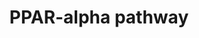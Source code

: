 ---
annotations:
- id: PW:0001355
  parent: regulatory pathway
  type: Pathway Ontology
  value: peroxisome proliferator-activated receptor signaling pathway
authors:
- Riannefijten
- MaintBot
- Egonw
- Fehrhart
- AlexanderPico
- Khanspers
- Eweitz
description: PPAR alpha (also known as NR1C1) is a nuclear receptor that is involved
  with transcriptional regulation of genes involved in beta-oxidation, metabolism,
  fatty acid transport, etc.   Proteins on this pathway have targeted assays available
  via the [https://assays.cancer.gov/available_assays?wp_id=WP2878 CPTAC Assay Portal]
last-edited: 2021-05-07
organisms:
- Homo sapiens
redirect_from:
- /index.php/Pathway:WP2878
- /instance/WP2878
- /instance/WP2878_rr116507
revision: r116507
schema-jsonld:
- '@context': https://schema.org/
  '@id': https://wikipathways.github.io/pathways/WP2878.html
  '@type': Dataset
  creator:
    '@type': Organization
    name: WikiPathways
  description: PPAR alpha (also known as NR1C1) is a nuclear receptor that is involved
    with transcriptional regulation of genes involved in beta-oxidation, metabolism,
    fatty acid transport, etc.   Proteins on this pathway have targeted assays available
    via the [https://assays.cancer.gov/available_assays?wp_id=WP2878 CPTAC Assay Portal]
  keywords:
  - ACAA1
  - ACADM
  - APOA1
  - APOA2
  - APOA5
  - APOC3
  - CCND1
  - CDK1
  - CDK4
  - CPT1A
  - CPT2
  - CYP4A11
  - CYP7A1
  - CYP8B1
  - DBI
  - EHHADH
  - FABP1
  - KLK15
  - Ligand
  - MYC
  - NR1H3
  - PLTP
  - PPARA
  - RXRA
  - SCP2
  - SLC27A1
  - UGT1A9
  license: CC0
  name: PPAR-alpha pathway
seo: CreativeWork
title: PPAR-alpha pathway
wpid: WP2878
---
